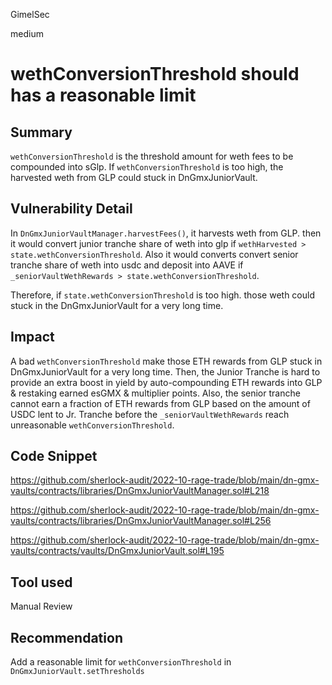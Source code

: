 GimelSec

medium

# wethConversionThreshold should has a reasonable limit

## Summary

`wethConversionThreshold` is the threshold amount for weth fees to be compounded into sGlp. If `wethConversionThreshold` is too high, the harvested weth from GLP could stuck in DnGmxJuniorVault. 

## Vulnerability Detail

In `DnGmxJuniorVaultManager.harvestFees()`, it harvests weth from GLP. then it would convert junior tranche share of weth into glp if  `wethHarvested > state.wethConversionThreshold`. Also it would converts convert senior tranche share of weth into usdc and deposit into AAVE if `_seniorVaultWethRewards > state.wethConversionThreshold`.

Therefore, if `state.wethConversionThreshold` is too high. those weth could stuck in the DnGmxJuniorVault for a very long time.

## Impact

A bad `wethConversionThreshold` make those ETH rewards from GLP stuck in DnGmxJuniorVault for a very long time. Then, the Junior Tranche is hard to provide an extra boost in yield by auto-compounding ETH rewards into GLP & restaking earned esGMX & multiplier points. Also, the senior tranche cannot earn a fraction of ETH rewards from GLP based on the amount of USDC lent to Jr. Tranche before the `_seniorVaultWethRewards` reach unreasonable `wethConversionThreshold`.

## Code Snippet

https://github.com/sherlock-audit/2022-10-rage-trade/blob/main/dn-gmx-vaults/contracts/libraries/DnGmxJuniorVaultManager.sol#L218

https://github.com/sherlock-audit/2022-10-rage-trade/blob/main/dn-gmx-vaults/contracts/libraries/DnGmxJuniorVaultManager.sol#L256

https://github.com/sherlock-audit/2022-10-rage-trade/blob/main/dn-gmx-vaults/contracts/vaults/DnGmxJuniorVault.sol#L195



## Tool used

Manual Review

## Recommendation

Add a reasonable limit for `wethConversionThreshold` in `DnGmxJuniorVault.setThresholds`
